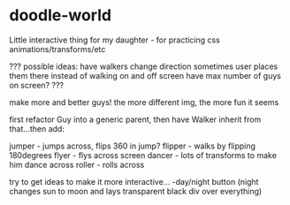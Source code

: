 # doodle-world
Little interactive thing for my daughter - for practicing css animations/transforms/etc




???
possible ideas:  have walkers change direction sometimes
user places them there instead of walking on and off screen
have max number of guys on screen?
???

make more and better guys!  the more different img, the more fun it seems 


first refactor Guy into a generic parent, then have Walker inherit from that...then add:

jumper - jumps across, flips 360 in jump?
flipper - walks by flipping 180degrees
flyer - flys across screen
dancer - lots of transforms to make him dance across
roller - rolls across





try to get ideas to make it more interactive...
-day/night button (night changes sun to moon and lays transparent black div over everything)
